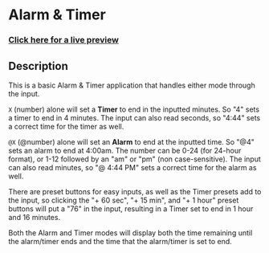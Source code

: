 # Alarm & Timer

### [Click here for a live preview](https://kylbutlr.github.io/alarm-timer/)

## Description

This is a basic Alarm & Timer application that handles either mode through the input.

`X` (number) alone will set a **Timer** to end in the inputted minutes. So "4" sets a timer to end in 4 minutes. The input can also read seconds, so "4:44" sets a correct time for the timer as well.

`@X` (@number) alone will set an **Alarm** to end at the inputted time. So "@4" sets an alarm to end at 4:00am. The number can be 0-24 (for 24-hour format), or 1-12 followed by an "am" or "pm" (non case-sensitive). The input can also read minutes, so "@ 4:44 PM" sets a correct time for the alarm as well.

There are preset buttons for easy inputs, as well as the Timer presets add to the input, so clicking the "+ 60 sec", "+ 15 min", and "+ 1 hour" preset buttons will put a "76" in the input, resulting in a Timer set to end in 1 hour and 16 minutes.

Both the Alarm and Timer modes will display both the time remaining until the alarm/timer ends and the time that the alarm/timer is set to end.
